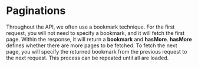 # Paginations

Throughout the API, we often use a bookmark technique. For the first request, you will not need to specify a bookmark, and it will fetch the first page. Within the response, it will return a **bookmark** and **hasMore**. **hasMore** defines whether there are more pages to be fetched. To fetch the next page, you will specify the returned bookmark from the previous request to the next request. This process can be repeated until all are loaded.&#x20;
